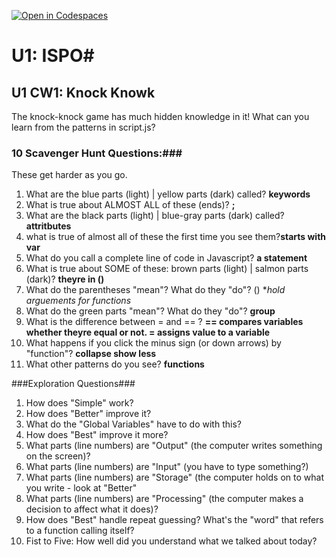 [![Open in Codespaces](https://classroom.github.com/assets/launch-codespace-2972f46106e565e64193e422d61a12cf1da4916b45550586e14ef0a7c637dd04.svg)](https://classroom.github.com/open-in-codespaces?assignment_repo_id=15829619)
# U1: ISPO#
## U1 CW1: Knock Knowk ##
The knock-knock game has much hidden knowledge in it!  What can you learn from the patterns in script.js?
### 10 Scavenger Hunt Questions:###
These get harder as you go.  
1. What are the blue parts (light) | yellow parts (dark) called? **keywords**
2. What is true about ALMOST ALL of these (ends)? **;**
3. What are the black parts (light) | blue-gray parts (dark) called?**attritbutes**
4. what is true of almost all of these the first time you see them?**starts with var**
5. What do you call a complete line of code in Javascript? **a statement**
6. What is true about SOME of these: brown parts (light) | salmon parts (dark)? **theyre in ()**
7. What do the parentheses "mean"?  What do they "do"? () **hold arguements for functions*
8. What do the green parts "mean"?  What do they "do"? **group**
9. What is the difference between = and == ? **== compares variables whether theyre equal or not. = assigns value to a variable**
10. What happens if you click the minus sign (or down arrows) by "function"?
**collapse show less**
11. What other patterns do you see? **functions**




###Exploration Questions###

1. How does "Simple" work?
2. How does "Better" improve it?
3. What do the "Global Variables" have to do with this?
4. How does "Best" improve it more?
5. What parts (line numbers) are "Output" (the computer writes something on the screen)?
6. What parts (line numbers) are "Input" (you have to type something?)
7. What parts (line numbers) are "Storage" (the computer holds on to what you write - look at "Better"
8. What parts (line numbers) are "Processing" (the computer makes a decision to affect what it does)?
9. How does "Best" handle repeat guessing? What's the "word" that refers to a function calling itself?
10. Fist to Five:  How well did you understand what we talked about today?
 
